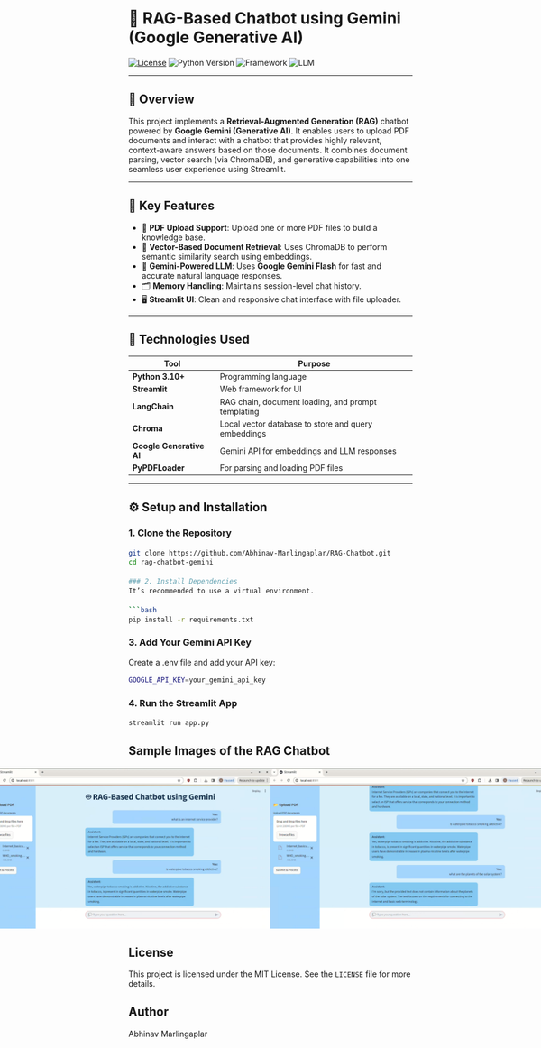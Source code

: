 # 🤖 RAG-Based Chatbot using Gemini (Google Generative AI)

[![License](https://img.shields.io/badge/License-MIT-yellow.svg)](https://opensource.org/licenses/MIT)
![Python Version](https://img.shields.io/badge/Python-3.10+-blue.svg)
![Framework](https://img.shields.io/badge/Built%20with-Streamlit-brightgreen)
![LLM](https://img.shields.io/badge/LLM-Google%20Gemini%20API-blueviolet)

---

## 🧠 Overview

This project implements a **Retrieval-Augmented Generation (RAG)** chatbot powered by **Google Gemini (Generative AI)**. It enables users to upload PDF documents and interact with a chatbot that provides highly relevant, context-aware answers based on those documents. It combines document parsing, vector search (via ChromaDB), and generative capabilities into one seamless user experience using Streamlit.

---

## 🚀 Key Features

- 📄 **PDF Upload Support**: Upload one or more PDF files to build a knowledge base.
- 🧠 **Vector-Based Document Retrieval**: Uses ChromaDB to perform semantic similarity search using embeddings.
- 🤖 **Gemini-Powered LLM**: Uses **Google Gemini Flash** for fast and accurate natural language responses.
- 🗂️ **Memory Handling**: Maintains session-level chat history.
- 🖥️ **Streamlit UI**: Clean and responsive chat interface with file uploader.

---

## 🧰 Technologies Used

| Tool                         | Purpose                                                  |
|------------------------------|----------------------------------------------------------|
| **Python 3.10+**             | Programming language                                     |
| **Streamlit**                | Web framework for UI                                    |
| **LangChain**                | RAG chain, document loading, and prompt templating      |
| **Chroma**                   | Local vector database to store and query embeddings     |
| **Google Generative AI**     | Gemini API for embeddings and LLM responses             |
| **PyPDFLoader**              | For parsing and loading PDF files                       |

---

## ⚙️ Setup and Installation

### 1. Clone the Repository

```bash
git clone https://github.com/Abhinav-Marlingaplar/RAG-Chatbot.git
cd rag-chatbot-gemini

### 2. Install Dependencies
It’s recommended to use a virtual environment.

```bash
pip install -r requirements.txt
```

### 3. Add Your Gemini API Key
Create a .env file and add your API key:

```bash
GOOGLE_API_KEY=your_gemini_api_key
```

### 4. Run the Streamlit App

```bash
streamlit run app.py
```

## Sample Images of the RAG Chatbot
<div style="display: flex; justify-content: center;">
    <img src="images/screenshot1.png" alt="valid question" width="800"/>
    <img src="images/screenshot2.png" alt="invalid question" width="800"/>
</div>

## License

This project is licensed under the MIT License. See the `LICENSE` file for more details.

## Author

Abhinav Marlingaplar
